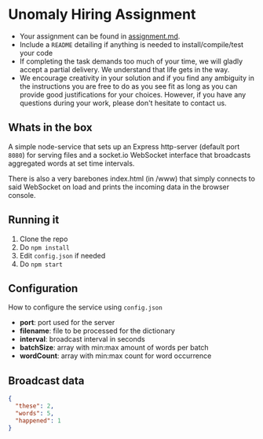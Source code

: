# Unomaly Hiring Assignment

- Your assignment can be found in [assignment.md](assignment.md).
- Include a `README` detailing if anything is needed to install/compile/test your code
- If completing the task demands too much of your time, we will gladly accept a partial delivery. We understand that life gets in the way.
- We encourage creativity in your solution and if you find any ambiguity in the instructions you are free to do as you see fit as long as you can provide good justifications for your choices. However, if you have any questions during your work, please don't hesitate to contact us.

## Whats in the box

A simple node-service that sets up an Express http-server (default port `8080`) for serving files and a socket.io WebSocket interface that broadcasts aggregated words at set time intervals.

There is also a very barebones index.html (in /www) that simply connects to said WebSocket on load and prints the incoming data in the browser console.

## Running it

1. Clone the repo
2. Do `npm install`
3. Edit `config.json` if needed
4. Do `npm start`

## Configuration

How to configure the service using `config.json`

- __port__: port used for the server
- __filename__: file to be processed for the dictionary
- __interval__: broadcast interval in seconds
- __batchSize__: array with min:max amount of words per batch
- __wordCount__: array with min:max count for word occurrence

## Broadcast data

```json
{
  "these": 2,
  "words": 5,
  "happened": 1
}
```
